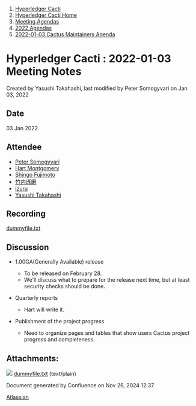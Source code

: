 1. [Hyperledger Cacti](index.html)
2. [Hyperledger Cacti Home](Hyperledger-Cacti-Home_20414469.html)
3. [Meeting Agendas](Meeting-Agendas_20414488.html)
4. [2022 Agendas](2022-Agendas_20415317.html)
5. [2022-01-03 Cactus Maintainers Agenda](2022-01-03-Cactus-Maintainers-Agenda_20415316.html)

# Hyperledger Cacti : 2022-01-03 Meeting Notes

Created by Yasushi Takahashi, last modified by Peter Somogyvari on Jan 03, 2022

## Date

03 Jan 2022

## Attendee

- [Peter Somogyvari](https://lf-hyperledger.atlassian.net/wiki/people/557058:cae262a4-be99-4f5e-a36e-bf20a5c795f2?ref=confluence)
- [Hart Montgomery](https://lf-hyperledger.atlassian.net/wiki/people/712020:86f447c0-86dc-43b3-ac03-6a31923bbb84?ref=confluence)
- [Shingo Fujimoto](https://lf-hyperledger.atlassian.net/wiki/people/712020:14e583f1-56ad-4e76-a373-78870fbd000f?ref=confluence)
- [竹内琢磨](https://lf-hyperledger.atlassian.net/wiki/people/70121:99daf5c8-226c-43d4-9f24-0a46a0546192?ref=confluence)
- [izuru](https://lf-hyperledger.atlassian.net/wiki/people/625569d1eee0a9006ab7e9d8?ref=confluence)
- [Yasushi Takahashi](https://lf-hyperledger.atlassian.net/wiki/people/712020:f5c6f8a6-cbbb-4289-b94b-75a61d6ae0b4?ref=confluence)

## Recording

[dummyfile.txt](attachments/20415321/20415325.txt)

## Discussion

- 1.00GA(Generally Available) release
  
  - To be released on February 28.
  - We'll discuss what to prepare for the release next time, but at least security checks should be done.
- Quarterly reports
  
  - Hart will write it.
- Publishment of the project progress
  
  - Need to organize pages and tables that show users Cactus project progress and completeness.

## Attachments:

![](images/icons/bullet_blue.gif) [dummyfile.txt](attachments/20415321/20415325.txt) (text/plain)

Document generated by Confluence on Nov 26, 2024 12:37

[Atlassian](http://www.atlassian.com/)
